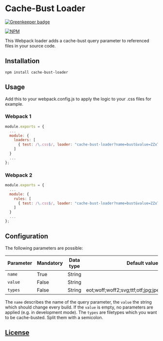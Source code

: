 # Cache-Bust Loader

[![Greenkeeper badge](https://badges.greenkeeper.io/code-chris/cache-bust-loader.svg)](https://greenkeeper.io/)


[![NPM](https://img.shields.io/npm/v/cache-bust-loader.svg)](https://www.npmjs.com/package/cache-bust-loader)


This Webpack loader adds a cache-bust query parameter to referenced files in your source code.


## Installation

```
npm install cache-bust-loader
```


## Usage

Add this to your webpack.config.js to apply the logic to your .css files for example.

### Webpack 1

```js
module.exports = {
  ...
  module: {
    loaders: [
	  { test: /\.css$/, loader: "cache-bust-loader?name=bust&value=ZZxTE!css-loader" }
	]
  }
  ...
};
```

### Webpack 2

```js
module.exports = {
  ...
  module: {
    rules: [
	  { test: /\.css$/, loader: "cache-bust-loader?name=bust&value=ZZxTE!css-loader" }
	]
  }
  ...
};
```

## Configuration

The following parameters are possible:

| Parameter   | Mandatory | Data type | Default value                                        |
|-------------|-----------|-----------|------------------------------------------------------|
| `name`      | True      | String    |                                                      |
| `value`     | False     | String    |                                                      |
| `types`     | False     | String    | eot;woff;woff2;svg;ttf;otf;jpg;jpeg;png;ico;gif;json |

The `name` describes the name of the query parameter, the `value` the string which should change every build. If the `value` is empty, no parameters are applied (e.g. in development mode). The `types` are filetypes
which you want to be cache-busted. Split them with a semicolon.


[License](https://github.com/code-chris/cache-bust-loader/blob/master/LICENSE)
------
